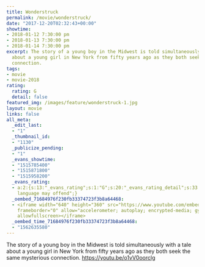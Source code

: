 ```yaml
---
title: Wonderstruck
permalink: /movie/wonderstruck/
date: "2017-12-20T02:32:43+00:00"
showtime:
- 2018-01-12 7:30:00 pm
- 2018-01-13 7:30:00 pm
- 2018-01-14 7:30:00 pm
excerpt: The story of a young boy in the Midwest is told simultaneously with a tale
  about a young girl in New York from fifty years ago as they both seek the same mysterious
  connection.
tags:
- movie
- movie-2018
rating:
  rating: G
  detail: false
featured_img: /images/feature/wonderstruck-1.jpg
layout: movie
links: false
all_meta:
  _edit_last:
  - "1"
  _thumbnail_id:
  - "1130"
  _publicize_pending:
  - "1"
  _evans_showtime:
  - "1515785400"
  - "1515871800"
  - "1515958200"
  _evans_rating:
  - a:2:{s:13:"_evans_rating";s:1:"G";s:20:"_evans_rating_detail";s:33:"Mature theme,
    language may offend";}
  _oembed_71684976f230fb33374723f3b8a64468:
  - <iframe width="640" height="360" src="https://www.youtube.com/embed/o1vV0oorclg?feature=oembed"
    frameborder="0" allow="accelerometer; autoplay; encrypted-media; gyroscope; picture-in-picture"
    allowfullscreen></iframe>
  _oembed_time_71684976f230fb33374723f3b8a64468:
  - "1562635580"
---
```


The story of a young boy in the Midwest is told simultaneously with a tale about a young girl in New York from fifty years ago as they both seek the same mysterious connection. https://youtu.be/o1vV0oorclg